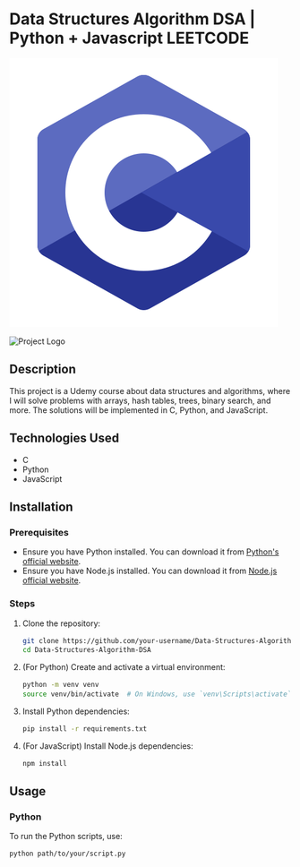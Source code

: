 # Data Structures Algorithm DSA | Python + Javascript LEETCODE

![C Logo](https://github.com/TonyBlaiseNTAHE/alx-low_level_programming/blob/master/icons8-c-programming-480.png)

![Project Logo](https://www.google.com/imgres?q=data%20structures&imgurl=https%3A%2F%2Fmsatechnosoft.in%2Fblog%2Fwp-content%2Fuploads%2F2018%2F09%2FData-Structure-tutorial-MSA-Technosoft.jpg&imgrefurl=https%3A%2F%2Fmsatechnosoft.in%2Fblog%2Fdata-structure%2F&docid=vdZTgTRN3DQHLM&tbnid=7rw0RRxZPQz6rM&vet=12ahUKEwjI-5_u_YKHAxWc9gIHHYNDAhkQM3oECH0QAA..i&w=1024&h=500&hcb=2&ved=2ahUKEwjI-5_u_YKHAxWc9gIHHYNDAhkQM3oECH0QAA)

## Description
This project is a Udemy course about data structures and algorithms, where I will solve problems with arrays, hash tables, trees, binary search, and more. The solutions will be implemented in C, Python, and JavaScript.

## Technologies Used
- C
- Python
- JavaScript

## Installation

### Prerequisites
- Ensure you have Python installed. You can download it from [Python's official website](https://www.python.org/downloads/).
- Ensure you have Node.js installed. You can download it from [Node.js official website](https://nodejs.org/).

### Steps
1. Clone the repository:
    ```bash
    git clone https://github.com/your-username/Data-Structures-Algorithm-DSA.git
    cd Data-Structures-Algorithm-DSA
    ```
2. (For Python) Create and activate a virtual environment:
    ```bash
    python -m venv venv
    source venv/bin/activate  # On Windows, use `venv\Scripts\activate`
    ```
3. Install Python dependencies:
    ```bash
    pip install -r requirements.txt
    ```
4. (For JavaScript) Install Node.js dependencies:
    ```bash
    npm install
    ```

## Usage

### Python
To run the Python scripts, use:
```bash
python path/to/your/script.py
